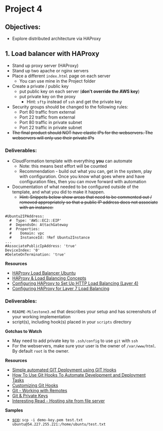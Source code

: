 # Project 4

## Objectives:

- Explore distributed architecture via HAProxy

## 1. Load balancer with HAProxy

- Stand up proxy server (HAProxy)
- Stand up two apache or nginx servers
- Place a different `index.html` page on each server
  - You can use mine in the Project folder
- Create a private / public key
  - put public key on each server (**don't override the AWS key**)
  - put private key on the proxy
    - Hint: `sftp` instead of `ssh` and get the private key
- Security groups should be changed to the following rules:
  - Port 80 traffic from external
  - Port 22 traffic from external
  - Port 80 traffic in private subnet
  - Port 22 traffic in private subnet
- ~~The final product should NOT have elastic IPs for the webservers. The webservers will only use their private IPs~~

### Deliverables:

- CloudFormation template with everything **you** can automate
  - Note: this means best effort will be counted
  - Recommendation - build out what you can, get in the system, play with configuration. Once you know what goes where and have configuration files, then you can move forward with automation
- Documentation of what needed to be configured outside of the template, and what you did to make it happen.
  - ~~Hint: Snippets below show areas that need to be commented out / removed appropriately so that a public IP address does not associate with an instance:~~

```
#Ubuntu2IPAddress:
  #  Type: 'AWS::EC2::EIP'
  #  DependsOn: AttachGateway
  #  Properties:
  #    Domain: vpc
  #    InstanceId: !Ref Ubuntu2Instance
...
#AssociatePublicIpAddress: 'true'
DeviceIndex: '0'
#DeleteOnTermination: 'true'
```

**Resources**

- [HAProxy Load Balancer Ubuntu](https://upcloud.com/community/tutorials/haproxy-load-balancer-ubuntu/)
- [HAProxy & Load Balancing Concepts](https://www.digitalocean.com/community/tutorials/an-introduction-to-haproxy-and-load-balancing-concepts)
- [Configuring HAProxy to Set Up HTTP Load Balancing (Layer 4)](https://www.digitalocean.com/community/tutorials/how-to-use-haproxy-to-set-up-http-load-balancing-on-an-ubuntu-vps)
- [Configuring HAProxy for Layer 7 Load Balancing](https://www.digitalocean.com/community/tutorials/how-to-use-haproxy-as-a-layer-7-load-balancer-for-wordpress-and-nginx-on-ubuntu-14-04)

### Deliverables:

- `README-Milestone3.md` that describes your setup and has screenshots of your working implementation
- script(s), including hook(s) placed in your `scripts` directory

**Gotchas to Watch**

- May need to add private key to `.ssh/config` to use `git` with `ssh`
- For the webservers, make sure your user is the owner of `/var/www/html`. By default `root` is the owner.

**Resources**

- [Simple automated GIT Deployment using GIT Hooks](https://gist.github.com/noelboss/3fe13927025b89757f8fb12e9066f2fa)
- [How To Use Git Hooks To Automate Development and Deployment Tasks](https://www.digitalocean.com/community/tutorials/how-to-use-git-hooks-to-automate-development-and-deployment-tasks)
- [Customizing Git Hooks](https://git-scm.com/book/en/v2/Customizing-Git-Git-Hooks)
- [Git - Working with Remotes](https://git-scm.com/book/en/v2/Git-Basics-Working-with-Remotes)
- [Git & Private Keys](https://superuser.com/questions/232373/how-to-tell-git-which-private-key-to-use)
- [Interesting Read - Hosting site from file server](https://www.digitalocean.com/community/tutorials/how-to-use-haproxy-as-a-layer-4-load-balancer-for-wordpress-application-servers-on-ubuntu-14-04)

**Samples**

- [scp](https://en.wikipedia.org/wiki/Secure_copy_protocol): `scp -i demo-key.pem test.txt ubuntu@54.227.255.221:/home/ubuntu/test.txt`

